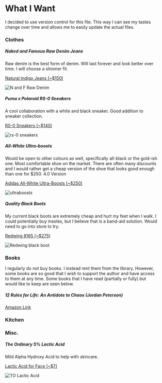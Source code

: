 # What I Want
I decided to use version control for this file.  This way I can see my tastes change over time and allows me to easily update the actual files.

### Clothes

##### Naked and Famous Raw Denim Jeans

Raw denim is the best form of denim. Will last forever and look better over time. I will choose a slimmer fit.

[Natural Indigo Jeans (~$150)](https://www.nakedandfamousdenim.com/natural-indigo-selvedge)

![N and F Raw Denim][rawdenim]

##### Puma x Polaroid RS-0 Sneakers

A cool collaboration with a white and black sneaker. Good addition to sneaker collection.

[RS-0 Sneakers (~$140)](https://us.puma.com/en/us/pd/puma-x-polaroid-rs-0-sneakers/368436.html)

![rs-0 sneakers][rs-0]

##### All-White Ultra-boosts
Would be open to other colours as well, specifically all-black or the gold-ish one. Most comfortable shoe on the market. There are often many discounts and I would rather get a cheap version of the shoe that looks good enough than one for $250. 4.0 Version

[Adidas All-White Ultra-Boosts (~$250)](https://www.adidas.ca/en/mens-ultraboost-shoes/BB6168.html)

![ultraboosts][UBs]


##### Quality Black Boots
My current black boots are extremely cheap and hurt my feet when I walk. I could potentially buy insoles, but I believe that is a band-aid solution. Would need to go into store to try.

[Redwing 8165 (~$275)](https://www.infinityshoes.com/red-wing-shoes-classic-round-8165-mens-boot.html)

![Redwing black boot][redwing]

### Books

 I regularly do not buy books. I instead rent them from the library. However, some books are so good that I wish to support the author and have access to them at any time. Some books that I have read (partially or fully) but would like to keep are seen below.

 ##### 12 Rules for Life: An Antidote to Chaos (_Jordan Peterson_)

 [Amazon Link](https://www.amazon.ca/12-Rules-Life-Antidote-Chaos/dp/0345816021/ref=sr_1_1?ie=UTF8&qid=1539638264&sr=8-1&keywords=12+rules)


### Kitchen

### Misc.

##### The Ordinary 5% Lactic Acid

Mild Alpha Hydroxy Acid to help with skincare.

[Lactic Acid for Face (~$7)](https://theordinary.com/product/rdn-lactic-acid-5pct-ha-2pct-30ml?redir=1)

![TO Lactic Acid][TO LA]

[hooli]: https://ih1.redbubble.net/image.257703065.0795/ra,unisex_tshirt,x2200,fafafa:ca443f4786,front-c,267,146,1000,1000-bg,f8f8f8.jpg
[redwing]: https://tshop.r10s.jp/premiumone/cabinet/01786893/01805378/img61374933.jpg?fitin=330:330
[CDBs]: http://s7d9.scene7.com/is/image/TheBay/889304578411_main?$PDPLARGE$&wid=388&hei=498&fit=fit,1
[UBs]: https://www.adidas.ca/dis/dw/image/v2/aaqx_prd/on/demandware.static/-/Sites-adidas-products/default/dw73006a43/zoom/BB6168_01_standard.jpg?sw=840&sh=840&strip=false
[rs-0]: https://pumaimages.azureedge.net/images/368436/01/fnd/PNA/h/600/w/600
[TO LA]: https://theordinary.com/images/products/rdn-lactic-acid-5pct-ha-2pct-30ml.png?ver=15
[rawdenim]: https://static.wixstatic.com/media/bc5a5a_f1e7bdff4a5e41838573f57348546c97~mv2_d_2048_2048_s_2.jpg/v1/fill/w_686,h_686,al_c,q_90,usm_1.20_1.00_0.01/bc5a5a_f1e7bdff4a5e41838573f57348546c97~mv2_d_2048_2048_s_2.webp
